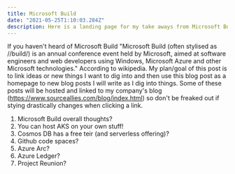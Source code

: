 ```yaml
---
title: Microsoft Build
date: "2021-05-25T1:10:03.284Z"
description: Here is a landing page for my take aways from Microsoft Build
---
```


If you haven't heard of Microsoft Build "Microsoft Build (often stylised as //build/) is an annual conference event held by Microsoft, aimed at software engineers and web developers using Windows, Microsoft Azure and other Microsoft technologies." According to wikipedia. My plan/goal of this post is to link ideas or new things I want to dig into and then use this blog post as a homepage to new blog posts I will write as I dig into things. Some of these posts will be hosted and linked to my company's blog (https://www.sourceallies.com/blog/index.html) so don't be freaked out if stying drastically changes when clicking a link. 

1. Microsoft Build overall thoughts? 
2. You can host AKS on your own stuff!
3. Cosmos DB has a free teir (and serverless offering)?
4. Github code spaces? 
5. Azure Arc?
6. Azure Ledger? 
7. Project Reunion? 
